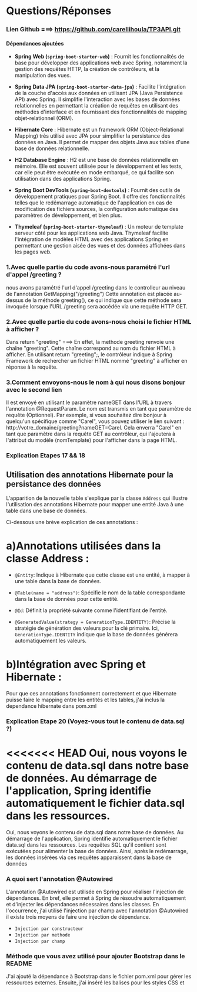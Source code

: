 # Questions/Réponses
  
### Lien Github ===> https://github.com/carellihoula/TP3API.git

#### Dépendances ajoutées

- **Spring Web (`spring-boot-starter-web`)** :
  Fournit les fonctionnalités de base pour développer des applications web avec Spring, notamment la gestion des requêtes HTTP,
  la création de contrôleurs, et la manipulation des vues.

- **Spring Data JPA (`spring-boot-starter-data-jpa`)** :
  Facilite l'intégration de la couche d'accès aux données en utilisant JPA (Java Persistence API) avec Spring. 
  Il simplifie l'interaction avec les bases de données relationnelles en permettant la création de requêtes en 
  utilisant des méthodes d'interface et en fournissant des fonctionnalités de mapping objet-relationnel (ORM).

- **Hibernate Core** :
  Hibernate est un framework ORM (Object-Relational Mapping) très utilisé avec JPA pour simplifier la persistance des
  données en Java. Il permet de mapper des objets Java aux tables d'une base de données relationnelle.

- **H2 Database Engine** :
  H2 est une base de données relationnelle en mémoire. Elle est souvent utilisée pour le développement et 
  les tests, car elle peut être exécutée en mode embarqué, ce qui facilite son utilisation dans des applications Spring.

- **Spring Boot DevTools (`spring-boot-devtools`)** :
  Fournit des outils de développement pratiques pour Spring Boot. Il offre des fonctionnalités telles que 
  le redémarrage automatique de l'application en cas de modification des fichiers sources, 
  la configuration automatique des paramètres de développement, et bien plus.

- **Thymeleaf (`spring-boot-starter-thymeleaf`)** :
  Un moteur de template serveur côté pour les applications web Java. Thymeleaf facilite l'intégration de modèles HTML 
  avec des applications Spring en permettant une gestion aisée des vues et des données affichées dans les pages web.


### 1.Avec quelle partie du code avons-nous paramétré l'url d'appel /greeting ?
nous avons paramétré l'url d'appel /greeting dans le controlleur au niveau de l'annotation
GetMapping("/greeting")
Cette annotation est placée au-dessus de la méthode greeting(), 
ce qui indique que cette méthode sera invoquée lorsque l'URL /greeting sera accédée via une requête HTTP GET.

### 2.Avec quelle partie du code avons-nous choisi le fichier HTML à afficher ?
Dans return "greeting" ===>
En effet, la methode greeting renvoie une chaîne "greeting". Cette chaîne correspond au nom du 
fichier HTML à afficher. En utilisant return "greeting";, le contrôleur indique à Spring Framework 
de rechercher un fichier HTML nommé "greeting" à afficher en réponse à la requête.

### 3.Comment envoyons-nous le nom à qui nous disons bonjour avec le second lien
Il est envoyé en utilisant le paramètre nameGET dans l'URL à travers l'annotation @RequestParam. 
Le nom est transmis en tant que paramètre de requête (Optionnel). 
Par exemple, si vous souhaitez dire bonjour à quelqu'un spécifique comme "Carel", 
vous pouvez utiliser le lien suivant : http://votre_domaine/greeting?nameGET=Carel. 
Cela enverra "Carel" en tant que paramètre dans la requête GET au contrôleur, qui l'ajoutera à l'attribut du
modèle (nomTemplate) pour l'afficher dans la page HTML.

### Explication Etapes 17 && 18 
## Utilisation des annotations Hibernate pour la persistance des données
L'apparition de la nouvelle table s'explique par la classe `Address` qui illustre l'utilisation des annotations 
Hibernate pour mapper une entité Java à une table dans une base de données.

Ci-dessous une brève explication de ces annotations :
# a)Annotations utilisées dans la classe Address :

- `@Entity`: Indique à Hibernate que cette classe est une entité, à mapper à une table dans la base de données.

- `@Table(name = "address")`: Spécifie le nom de la table correspondante dans la base de données pour cette entité.

- `@Id`: Définit la propriété suivante comme l'identifiant de l'entité.

- `@GeneratedValue(strategy = GenerationType.IDENTITY)`: Précise la stratégie de génération des valeurs pour la 
clé primaire. Ici, `GenerationType.IDENTITY` indique que la base de données générera automatiquement les valeurs.

# b)Intégration avec Spring et Hibernate :
Pour que ces annotations fonctionnent correctement et que Hibernate puisse faire le mapping entre 
les entités et les tables, j'ai inclus la dependance hibernate dans pom.xml

### Explication Etape 20 (Voyez-vous tout le contenu de data.sql ?)
<<<<<<< HEAD
Oui, nous voyons le contenu de data.sql dans notre base de données.
Au démarrage de l'application, Spring identifie automatiquement le fichier data.sql dans les ressources. 
=======
Oui, nous voyons le contenu de data.sql dans notre base de données.
Au démarrage de l'application, Spring identifie automatiquement le fichier data.sql dans les ressources.
Les requêtes SQL qu'il contient sont exécutées pour alimenter la base de données. 
Ainsi, après le redémarrage, les données insérées via ces requêtes apparaissent dans la base de données

### A quoi sert l'annotation @Autowired
L'annotation @Autowired est utilisée en Spring pour réaliser l'injection de dépendances. 
En bref, elle permet à Spring de résoudre automatiquement et d'injecter les dépendances nécessaires dans les classes.
En l'occurrence, j'ai utilisé l'injection par champ avec l'annotation @Autowired
il existe trois moyens de faire une injection de dépendance. 
 - `Injection par constructeur`
 - `Injection par methode`
 - `Injection par champ`

### Méthode que vous avez utilisé pour ajouter Bootstrap dans le README
J'ai ajouté la dépendance à Bootstrap dans le fichier pom.xml pour gérer les ressources externes. 
Ensuite, j'ai inséré les balises <link> pour les styles CSS et <script> pour les fonctionnalités JavaScript dans 
`navbar.html`, car il est inclus dans les deux pages (`greeting.html` et `addresses.html`). 

    - `<link href="/webjars/bootstrap/5.2.3/css/bootstrap.min.css" rel="stylesheet">` ==>CSS
    - `<script src="/webjars/bootstrap/5.2.3/js/bootstrap.min.js"></script>` ===> JavaScript

J'ai récupéré bootstrap dans maven repository, ensuite, je l'ai ajouté dans pom.xml

### Lien Github ===> https://github.com/carellihoula/TP3API.git
### Lien Github ===> https://github.com/carellihoula/TP3API.git
